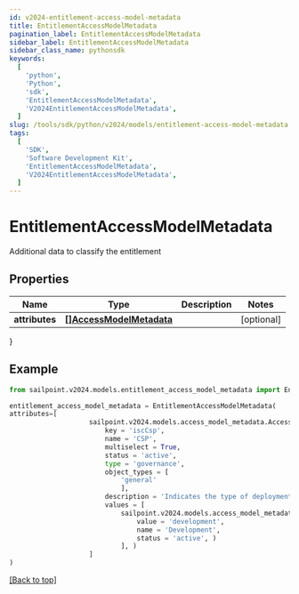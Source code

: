 ```yaml
---
id: v2024-entitlement-access-model-metadata
title: EntitlementAccessModelMetadata
pagination_label: EntitlementAccessModelMetadata
sidebar_label: EntitlementAccessModelMetadata
sidebar_class_name: pythonsdk
keywords:
  [
    'python',
    'Python',
    'sdk',
    'EntitlementAccessModelMetadata',
    'V2024EntitlementAccessModelMetadata',
  ]
slug: /tools/sdk/python/v2024/models/entitlement-access-model-metadata
tags:
  [
    'SDK',
    'Software Development Kit',
    'EntitlementAccessModelMetadata',
    'V2024EntitlementAccessModelMetadata',
  ]
---
```


# EntitlementAccessModelMetadata

Additional data to classify the entitlement

## Properties

| Name | Type | Description | Notes |
| --- | --- | --- | --- |
| **attributes** | [**[]AccessModelMetadata**](access-model-metadata) |  | [optional] |

}

## Example

```python
from sailpoint.v2024.models.entitlement_access_model_metadata import EntitlementAccessModelMetadata

entitlement_access_model_metadata = EntitlementAccessModelMetadata(
attributes=[
                    sailpoint.v2024.models.access_model_metadata.AccessModelMetadata(
                        key = 'iscCsp',
                        name = 'CSP',
                        multiselect = True,
                        status = 'active',
                        type = 'governance',
                        object_types = [
                            'general'
                            ],
                        description = 'Indicates the type of deployment environment of an access item.',
                        values = [
                            sailpoint.v2024.models.access_model_metadata_values_inner.AccessModelMetadata_values_inner(
                                value = 'development',
                                name = 'Development',
                                status = 'active', )
                            ], )
                    ]
)

```

[[Back to top]](#)
